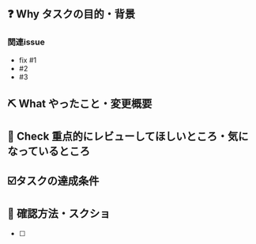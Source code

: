 <!--
右のLabelsから[PR-BugFix] or [PR-MinorUpdate]のどちらかのラベルを付与してください。（自動リリースBotのための識別子になります）
-->

## :question: Why タスクの目的・背景

### 関連issue
<!-- 本PRで解消できたissueにはfixを頭につけるとPR close時に自動でissueもcloseします-->
- fix #1
- #2
- #3

## :pick: What やったこと・変更概要


## :eyes: Check 重点的にレビューしてほしいところ・気になっているところ

## :ballot_box_with_check:タスクの達成条件
<!-- タスクが完了したと言える条件。（例）バグで〇〇だった部分を××にした。 -->

## :camera_flash: 確認方法・スクショ
- [ ] 
